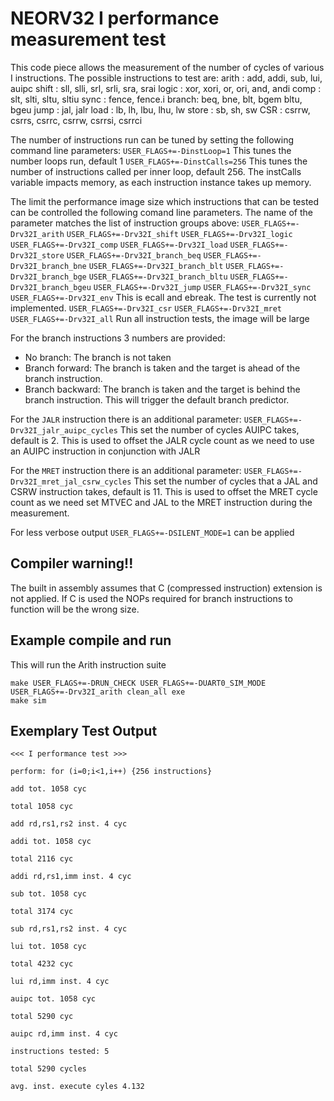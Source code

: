 # NEORV32 I performance measurement test

This code piece allows the measurement of the number of cycles of various I instructions.
The possible instructions to test are:
arith : add, addi, sub, lui, auipc
shift : sll, slli, srl, srli, sra, srai
logic : xor, xori, or, ori, and, andi
comp  : slt, slti, sltu, sltiu
sync  : fence, fence.i
branch: beq, bne, blt, bgem bltu, bgeu
jump  : jal, jalr
load  : lb, lh, lbu, lhu, lw
store : sb, sh, sw
CSR   : csrrw, csrrs, csrrc, csrrw, csrrsi, csrrci

The number of instructions run can be tuned by setting the following command line parameters:
`USER_FLAGS+=-DinstLoop=1`    This tunes the number loops run, default 1
`USER_FLAGS+=-DinstCalls=256` This tunes the number of instructions called per inner loop, default 256.
The instCalls variable impacts memory, as each instruction instance takes up memory.

The limit the performance image size which instructions that can be tested can be controlled the following comand line parameters. The name of the parameter matches the list of instruction groups above:
`USER_FLAGS+=-Drv32I_arith`
`USER_FLAGS+=-Drv32I_shift`
`USER_FLAGS+=-Drv32I_logic`
`USER_FLAGS+=-Drv32I_comp`
`USER_FLAGS+=-Drv32I_load`
`USER_FLAGS+=-Drv32I_store`
`USER_FLAGS+=-Drv32I_branch_beq`
`USER_FLAGS+=-Drv32I_branch_bne`
`USER_FLAGS+=-Drv32I_branch_blt`
`USER_FLAGS+=-Drv32I_branch_bge`
`USER_FLAGS+=-Drv32I_branch_bltu`
`USER_FLAGS+=-Drv32I_branch_bgeu`
`USER_FLAGS+=-Drv32I_jump`
`USER_FLAGS+=-Drv32I_sync`
`USER_FLAGS+=-Drv32I_env` This is ecall and ebreak. The test is currently not implemented.
`USER_FLAGS+=-Drv32I_csr`
`USER_FLAGS+=-Drv32I_mret`
`USER_FLAGS+=-Drv32I_all` Run all instruction tests, the image will be large

For the branch instructions 3 numbers are provided:
- No branch: The branch is not taken
- Branch forward: The branch is taken and the target is ahead of the branch instruction.
- Branch backward: The branch is taken and the target is behind the branch instruction. This will trigger the default branch predictor.

For the `JALR` instruction there is an additional parameter:
`USER_FLAGS+=-Drv32I_jalr_auipc_cycles` This set the number of cycles AUIPC takes, default is 2. This is used to offset the JALR cycle count as we need to use an AUIPC instruction in conjunction with JALR

For the `MRET` instruction there is an additional parameter:
`USER_FLAGS+=-Drv32I_mret_jal_csrw_cycles` This set the number of cycles that a JAL and CSRW instruction takes, default is 11. This is used to offset the MRET cycle count as we need set MTVEC and JAL to the MRET instruction during the measurement.

For less verbose output `USER_FLAGS+=-DSILENT_MODE=1` can be applied

## Compiler warning!!
The built in assembly assumes that C (compressed instruction) extension is not applied. If C is used the NOPs required for branch instructions to function will be the wrong size.

## Example compile and run
This will run the Arith instruction suite

```
make USER_FLAGS+=-DRUN_CHECK USER_FLAGS+=-DUART0_SIM_MODE USER_FLAGS+=-Drv32I_arith clean_all exe
make sim
```

## Exemplary Test Output

```
<<< I performance test >>>

perform: for (i=0;i<1,i++) {256 instructions}

add tot. 1058 cyc

total 1058 cyc

add rd,rs1,rs2 inst. 4 cyc

addi tot. 1058 cyc

total 2116 cyc

addi rd,rs1,imm inst. 4 cyc

sub tot. 1058 cyc

total 3174 cyc

sub rd,rs1,rs2 inst. 4 cyc

lui tot. 1058 cyc

total 4232 cyc

lui rd,imm inst. 4 cyc

auipc tot. 1058 cyc

total 5290 cyc

auipc rd,imm inst. 4 cyc

instructions tested: 5

total 5290 cycles

avg. inst. execute cyles 4.132
```
